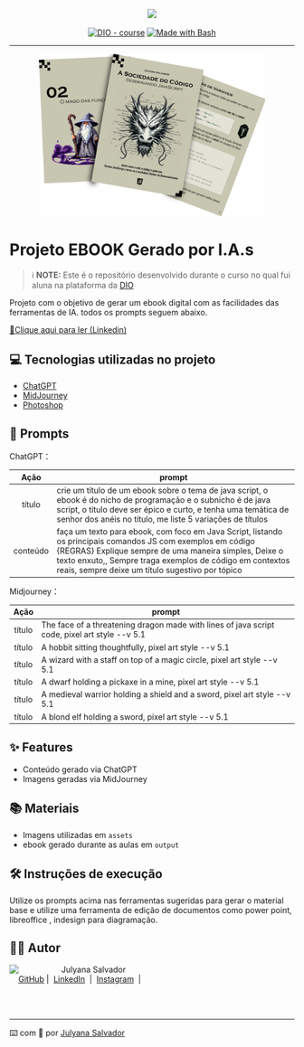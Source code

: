 <p align="center">
    <img width="100" src=".github/assets/banner.png">
</p>


<p align="center">
<a href="https://dio.me/"><img src="https://img.shields.io/badge/DIO-Course-28DA77?logo=youtube" alt="DIO - course"></a>
<a href="https://www.gnu.org/software/bash/" title="Go to Bash homepage"><img src="https://img.shields.io/badge/Prompt-Project-blue?logo=gnu-bash&amp;logoColor=white" alt="Made with Bash"></a></p>

-------


<p align="center">
<img 
    src="./assets/cover.png"
    width="400"  
/>
</p>

# Projeto EBOOK Gerado por I.A.s


 > ℹ️ **NOTE:** Este é o repositório desenvolvido durante o curso no qual fui aluna na plataforma da [DIO](https://dio.me)

Projeto com o objetivo de gerar um ebook digital com as facilidades das ferramentas de IA. todos os prompts
seguem abaixo.

<a href="https://www.linkedin.com/posts/julyana-salvador-3a68852b6_ebook-feito-por-ia-sobre-comandos-b%C3%A1sicos-activity-7221264566255521792-y4SD?utm_source=share&utm_medium=member_desktop" title="View PDF now"> 📕Clique aqui para ler (Linkedin)</a>

## 💻 Tecnologias utilizadas no projeto

- [ChatGPT](https://chat.openai.com/) 
- [MidJourney](https://www.midjourney.com/app/)
- [Photoshop](https://www.adobe.com/br/products/photoshop/landpa.html?sdid=KQPOM&mv=search&ef_id=CjwKCAjwhvi0BhA4EiwAX25uj3ZyDsv0ARW7_pGyVr28Jh9x688nitbwGQFMp6f5AGsX4EhjblLXjhoC13wQAvD_BwE:G:s&s_kwcid=AL!3085!3!534509111647!e!!g!!photoshop!188192502!10077842982&gad_source=1&gclid=CjwKCAjwhvi0BhA4EiwAX25uj3ZyDsv0ARW7_pGyVr28Jh9x688nitbwGQFMp6f5AGsX4EhjblLXjhoC13wQAvD_BwE)

## 🧠 Prompts


ChatGPT：

|   Ação   | prompt                                                                                                                                                                                                                                                                         |
| :------: | ------------------------------------------------------------------------------------------------------------------------------------------------------------------------------------------------------------------------------------------------------------------------------ |
|  título  | crie um título de um ebook sobre o tema de java script, o ebook é do nicho de programação e o subnicho é de java script, o título deve ser épico e curto, e tenha uma temática de senhor dos anéis no título, me liste 5 variações de títulos                                                     |
| conteúdo | faça um texto para ebook, com foco em Java Script, listando os principais comandos JS com exemplos em código {REGRAS} Explique sempre de uma maneira simples, Deixe o texto enxuto,, Sempre traga exemplos de código em contextos reais, sempre deixe um título sugestivo por tópico |


Midjourney：

|  Ação  | prompt                                                                                 |
| :----: | -------------------------------------------------------------------------------------- |
| título | The face of a threatening dragon made with lines of java script code, pixel art style --v 5.1 |
| título | A hobbit sitting thoughtfully, pixel art style --v 5.1 |
| título | A wizard with a staff on top of a magic circle, pixel art style --v 5.1 |
| título | A dwarf holding a pickaxe in a mine, pixel art style --v 5.1 |
| título | A medieval warrior holding a shield and a sword, pixel art style --v 5.1 |
| título |A blond elf holding a sword, pixel art style --v 5.1 |

## ✨ Features

- Conteúdo gerado via ChatGPT
- Imagens geradas via MidJourney

## 📚 Materiais

- Imagens utilizadas em `assets`
- ebook gerado durante as aulas em `output`

## 🛠️ Instruções de execução

Utilize os prompts acima nas ferramentas sugeridas para gerar o material base e utilize uma ferramenta de edição de documentos como power point, libreoffice , indesign para diagramação.

## 👨‍💻 Autor

<p>
    <img 
      align=left 
      margin=10 
      width=80 
      src="https://avatars.githubusercontent.com/u/109982454?v=4"
    />
    <p>&nbsp&nbsp&nbspJulyana Salvador<br>
    &nbsp&nbsp&nbsp
    <a href="https://github.com/JSalvadorNET">
    GitHub</a>&nbsp;|&nbsp;
    <a href="https://www.linkedin.com/in/julyana-salvador-3a68852b6/">LinkedIn</a>
&nbsp;|&nbsp;
    <a href="https://www.instagram.com/juhslvd/">
    Instagram</a>
&nbsp;|&nbsp;</p>
</p>
<br/><br/>
<p>

---

⌨️ com 💜 por [Julyana Salvador](https://github.com/JSalvadorNET)
